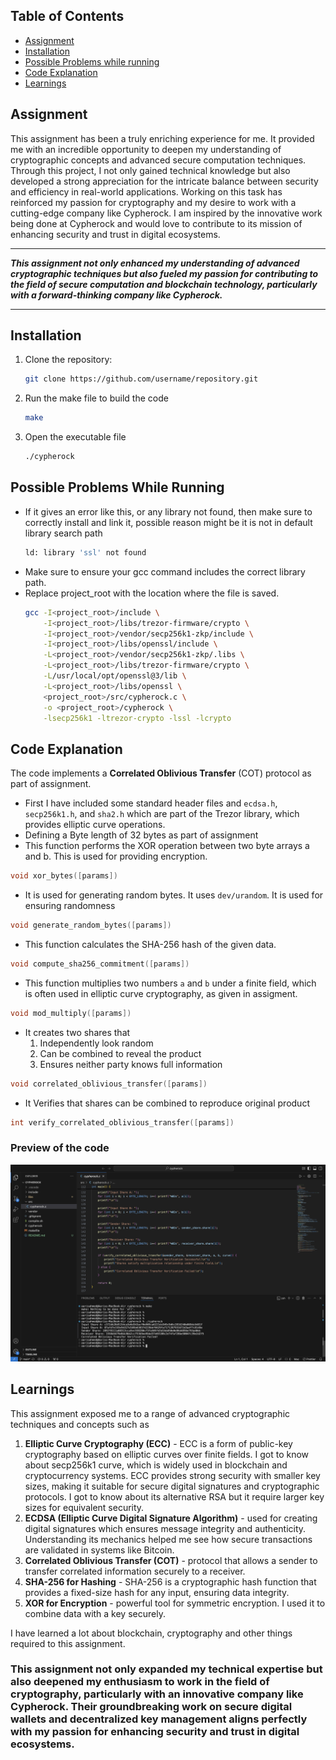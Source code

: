 ## Table of Contents
- [Assignment](#assignment)
- [Installation](#installation)
- [Possible Problems while running](#possible-problems-while-running)
- [Code Explanation](#code-explanation)
- [Learnings](#learnings)


## Assignment
This assignment has been a truly enriching experience for me. It provided me with an incredible opportunity to deepen my understanding of cryptographic concepts and advanced secure computation techniques. Through this project, I not only gained technical knowledge but also developed a strong appreciation for the intricate balance between security and efficiency in real-world applications. Working on this task has reinforced my passion for cryptography and my desire to work with a cutting-edge company like Cypherock. I am inspired by the innovative work being done at Cypherock and would love to contribute to its mission of enhancing security and trust in digital ecosystems.

---

***This assignment not only enhanced my understanding of advanced cryptographic techniques but also fueled my passion for contributing to the field of secure computation and blockchain technology, particularly with a forward-thinking company like Cypherock.***

---


## Installation
1. Clone the repository:
   ```bash
   git clone https://github.com/username/repository.git
   ```
2. Run the make file to build the code
   ```bash
   make
   ```
3. Open the executable file
    ```bash
    ./cypherock
    ```

## Possible Problems While Running

- If it gives an error like this, or any library not found, then make sure to correctly install and link it, possible reason might be it is not in default library search path
    ```bash
    ld: library 'ssl' not found
    ```
- Make sure to ensure your gcc command includes the correct library path.
- Replace project_root with the location where the file is saved. 
    ```bash
    gcc -I<project_root>/include \
        -I<project_root>/libs/trezor-firmware/crypto \
        -I<project_root>/vendor/secp256k1-zkp/include \
        -I<project_root>/libs/openssl/include \
        -L<project_root>/vendor/secp256k1-zkp/.libs \
        -L<project_root>/libs/trezor-firmware/crypto \
        -L/usr/local/opt/openssl@3/lib \
        -L<project_root>/libs/openssl \
        <project_root>/src/cypherock.c \
        -o <project_root>/cypherock \
        -lsecp256k1 -ltrezor-crypto -lssl -lcrypto
    ```

## Code Explanation
The code implements a **Correlated Oblivious Transfer** (COT) protocol as part of assignment.

- First I have included some standard header files and `ecdsa.h`, `secp256k1.h`, and `sha2.h` which are part of the Trezor library, which provides elliptic curve operations.
- Defining a Byte length of 32 bytes as part of assignment
-  This function performs the XOR operation between two byte arrays a and b. This is used for providing encryption.
```c
void xor_bytes([params])
``` 
- It is used for generating random bytes. It uses `dev/urandom`. It is used for ensuring randomness
```c
void generate_random_bytes([params])
```
- This function calculates the SHA-256 hash of the given data.
```c
void compute_sha256_commitment([params])
```
- This function multiplies two numbers `a` and `b` under a finite field, which is often used in elliptic curve cryptography, as given in assigment.
```c
void mod_multiply([params])
```
- It creates two shares that
    1. Independently look random
    1. Can be combined to reveal the product
    1. Ensures neither party knows full information
```c
void correlated_oblivious_transfer([params])
```
- It Verifies that shares can be combined to reproduce original product
```c
int verify_correlated_oblivious_transfer([params])
```

### Preview of the code
![](./preview.png)

## Learnings
This assignment exposed me to a range of advanced cryptographic techniques and concepts such as
1. **Elliptic Curve Cryptography (ECC)** - ECC is a form of public-key cryptography based on elliptic curves over finite fields. I got to know about secp256k1 curve, which is widely used in blockchain and cryptocurrency systems. ECC provides strong security with smaller key sizes, making it suitable for secure digital signatures and cryptographic protocols. I got to know about its alternative RSA but it require larger key sizes for equivalent security.
1. **ECDSA (Elliptic Curve Digital Signature Algorithm)** - used for creating digital signatures which ensures message integrity and authenticity. Understanding its mechanics helped me see how secure transactions are validated in systems like Bitcoin. 
1. **Correlated Oblivious Transfer (COT)** - protocol that allows a sender to transfer correlated information securely to a receiver.
1. **SHA-256 for Hashing** - SHA-256 is a cryptographic hash function that provides a fixed-size hash for any input, ensuring data integrity.
1. **XOR for Encryption** - powerful tool for symmetric encryption. I used it to combine data with a key securely.

I have learned a lot about blockchain, cryptography and other things required to this assignment.

### This assignment not only expanded my technical expertise but also deepened my enthusiasm to work in the field of cryptography, particularly with an innovative company like Cypherock. Their groundbreaking work on secure digital wallets and decentralized key management aligns perfectly with my passion for enhancing security and trust in digital ecosystems.
